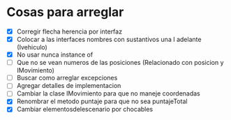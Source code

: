 # Cosas para arreglar

- [x] Corregir flecha herencia por interfaz
- [x] Colocar a las interfaces nombres con sustantivos una I adelante (Ivehiculo)
- [x] No usar nunca instance of
- [ ] Que no se vean numeros de las posiciones (Relacionado con posicion y IMovimiento)
- [ ] Buscar como arreglar excepciones
- [ ] Agregar detalles de implementacion
- [ ] Cambiar la clase IMovimiento para que no maneje coordenadas
- [x] Renombrar el metodo puntaje para que no sea puntajeTotal
- [x] Cambiar elementosdelescenario por chocables